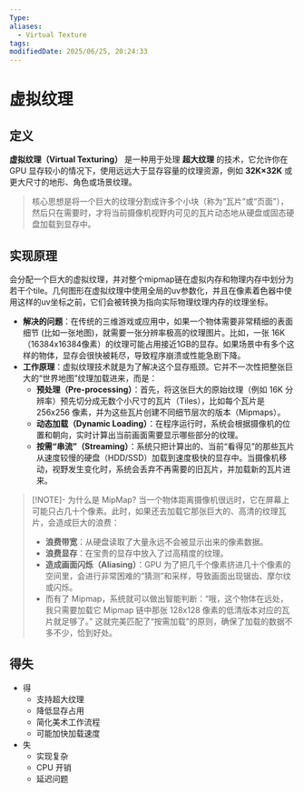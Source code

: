 ```yaml
---
Type: 
aliases:
  - Virtual Texture
tags: 
modifiedDate: 2025/06/25, 20:24:33
---
```


# 虚拟纹理

## 定义

**虚拟纹理（Virtual Texturing）** 是一种用于处理 **超大纹理** 的技术，它允许你在 GPU 显存较小的情况下，使用远远大于显存容量的纹理资源，例如 **32K×32K** 或更大尺寸的地形、角色或场景纹理。

>  核心思想是将一个巨大的纹理分割成许多个小块（称为“瓦片”或“页面”），然后只在需要时，才将当前摄像机视野内可见的瓦片动态地从硬盘或固态硬盘加载到显存中。

## 实现原理

会分配一个巨大的虚拟纹理，并对整个mipmap链在虚拟内存和物理内存中划分为若干个tile。几何图形在虚拟纹理中使用全局的uv参数化，并且在像素着色器中使用这样的uv坐标之前，它们会被转换为指向实际物理纹理内存的纹理坐标。

- **解决的问题**：在传统的三维游戏或应用中，如果一个物体需要非常精细的表面细节 (比如一张地图)，就需要一张分辨率极高的纹理图片。比如，一张 16K（16384x16384像素）的纹理可能占用接近1GB的显存。如果场景中有多个这样的物体，显存会很快被耗尽，导致程序崩溃或性能急剧下降。
- **工作原理**：虚拟纹理技术就是为了解决这个显存瓶颈。它并不一次性把整张巨大的“世界地图”纹理加载进来，而是：
    - **预处理（Pre-processing）**：首先，将这张巨大的原始纹理（例如 16K 分辨率）预先切分成无数个小尺寸的瓦片（Tiles），比如每个瓦片是 256x256 像素，并为这些瓦片创建不同细节层次的版本（Mipmaps）。
    - **动态加载（Dynamic Loading）**：在程序运行时，系统会根据摄像机的位置和朝向，实时计算出当前画面需要显示哪些部分的纹理。
    - **按需“串流”（Streaming）**：系统只把计算出的、当前“看得见”的那些瓦片从速度较慢的硬盘（HDD/SSD）加载到速度极快的显存中。当摄像机移动，视野发生变化时，系统会丢弃不再需要的旧瓦片，并加载新的瓦片进来。

> [!NOTE]- 为什么是 MipMap?
> 当一个物体距离摄像机很远时，它在屏幕上可能只占几十个像素。此时，如果还去加载它那张巨大的、高清的纹理瓦片，会造成巨大的浪费：
> - **浪费带宽**：从硬盘读取了大量永远不会被显示出来的像素数据。
> - **浪费显存**：在宝贵的显存中放入了过高精度的纹理。
> - **造成画面闪烁（Aliasing）**：GPU 为了把几千个像素挤进几十个像素的空间里，会进行非常困难的“猜测”和采样，导致画面出现锯齿、摩尔纹或闪烁。
> - 而有了 Mipmap，系统就可以做出智能判断：“哦，这个物体在远处，我只需要加载它 Mipmap 链中那张 128x128 像素的低清版本对应的瓦片就足够了。” 这就完美匹配了“按需加载”的原则，确保了加载的数据不多不少，恰到好处。

## 得失

- 得
    - 支持超大纹理
    - 降低显存占用
    - 简化美术工作流程
    - 可能加快加载速度
- 失
    - 实现复杂
    - CPU 开销
    - 延迟问题
